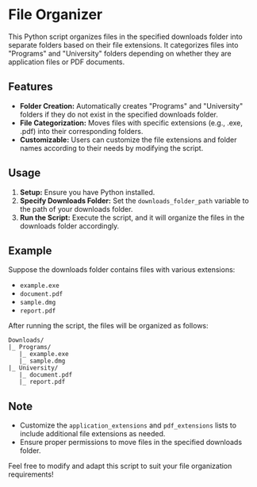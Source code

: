 # File Organizer

This Python script organizes files in the specified downloads folder into separate folders based on their file extensions. It categorizes files into "Programs" and "University" folders depending on whether they are application files or PDF documents.

## Features
- **Folder Creation:** Automatically creates "Programs" and "University" folders if they do not exist in the specified downloads folder.
- **File Categorization:** Moves files with specific extensions (e.g., .exe, .pdf) into their corresponding folders.
- **Customizable:** Users can customize the file extensions and folder names according to their needs by modifying the script.

## Usage
1. **Setup:** Ensure you have Python installed.
2. **Specify Downloads Folder:** Set the `downloads_folder_path` variable to the path of your downloads folder.
3. **Run the Script:** Execute the script, and it will organize the files in the downloads folder accordingly.

## Example
Suppose the downloads folder contains files with various extensions:
- `example.exe`
- `document.pdf`
- `sample.dmg`
- `report.pdf`

After running the script, the files will be organized as follows:
```
Downloads/
|_ Programs/
   |_ example.exe
   |_ sample.dmg
|_ University/
   |_ document.pdf
   |_ report.pdf
```

## Note
- Customize the `application_extensions` and `pdf_extensions` lists to include additional file extensions as needed.
- Ensure proper permissions to move files in the specified downloads folder.

Feel free to modify and adapt this script to suit your file organization requirements!
